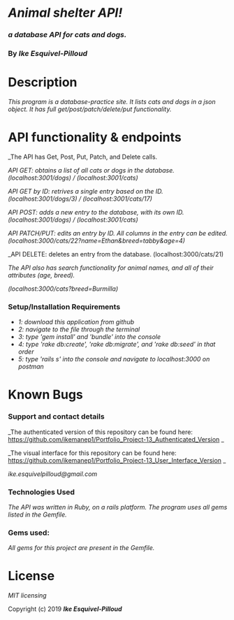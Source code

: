 # _Animal shelter API!_

### _a database API for cats and dogs._

### By _**Ike Esquivel-Pilloud**_

# Description

_This program is a database-practice site. It lists cats and dogs in a json object. It has full get/post/patch/delete/put functionality._

# API functionality & endpoints

_The API has Get, Post, Put, Patch, and Delete calls.

_API GET: obtains a list of all cats or dogs in the database. (localhost:3001/dogs) / (localhost:3001/cats)_

_API GET by ID: retrives a single entry based on the ID. (localhost:3001/dogs/3) / (localhost:3001/cats/17)_

_API POST: adds a new entry to the database, with its own ID. (localhost:3001/dogs) / (localhost:3001/cats)_

_API PATCH/PUT: edits an entry by ID. All columns in the entry can be edited. (localhost:3000/cats/22?name=Ethan&breed=tabby&age=4)_

_API DELETE: deletes an entry from the database. (localhost:3000/cats/21)

_The API also has search functionality for animal names, and all of their attributes (age, breed)._

_(localhost:3000/cats?breed=Burmilla)_

### Setup/Installation Requirements

* _1: download this application from github_
* _2: navigate to the file through the terminal_
* _3: type 'gem install' and 'bundle' into the console_
* _4: type 'rake db:create', 'rake db:migrate', and 'rake db:seed' in that order_
* _5: type 'rails s' into the console and navigate to localhost:3000 on postman_

# Known Bugs

### Support and contact details
_The authenticated version of this repository can be found here: https://github.com/ikemanep1/Portfolio_Project-13_Authenticated_Version _

_The visual interface for this repository can be found here: https://github.com/ikemanep1/Portfolio_Project-13_User_Interface_Version _

_ike.esquivelpilloud@gmail.com_

### Technologies Used

_The API was written in Ruby, on a rails platform. The program uses all gems listed in the Gemfile._

### Gems used:

_All gems for this project are present in the Gemfile._

# License

_MIT licensing_

Copyright (c) 2019 **_Ike Esquivel-Pilloud_**
